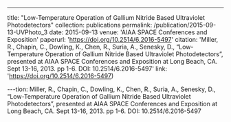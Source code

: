 ---
title: "Low-Temperature Operation of Gallium Nitride Based Ultraviolet Photodetectors"
collection: publications
permalink: /publication/2015-09-13-UVPhoto_3
date: 2015-09-13
venue: 'AIAA SPACE Conferences and Exposition'
paperurl: 'https://doi.org/10.2514/6.2016-5497'
citation: 'Miller, R., Chapin, C., Dowling, K., Chen, R., Suria, A., Senesky, D., “Low-Temperature Operation of Gallium Nitride Based Ultraviolet Photodetectors”, presented at AIAA SPACE Conferences and Exposition at Long Beach, CA. Sept 13-16, 2013. pp 1-6. DOI: 10.2514/6.2016-5497'
link: 'https://doi.org/10.2514/6.2016-5497)

---tion: Miller, R., Chapin, C., Dowling, K., Chen, R., Suria, A., Senesky, D., “Low-Temperature Operation of Gallium Nitride Based Ultraviolet Photodetectors”, presented at AIAA SPACE Conferences and Exposition at Long Beach, CA. Sept 13-16, 2013. pp 1-6. DOI: 10.2514/6.2016-5497